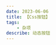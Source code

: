 ```yaml
---
date: 2023-06-06
title: 【Css按钮】
tags: 
	- 杂项
describe: 动态按钮
---
```


<style>
.button {
  background-color: black;
  color: white;
  padding: 10px 20px;
  border: 2px solid black;
  text-align: center;
  text-decoration: none;
  display: inline-block;
  font-size: 16px;
  position: relative;
  overflow: hidden;
}

@keyframes move {
  0% {
    left: 0;
    top: 0;
  }
  25% {
    left: 100%;
    top: 0;
  }
  50% {
    left: 100%;
    top: 100%;
  }
  75% {
    left: 0;
    top: 100%;
  }
  100% {
    left: 0;
    top: 0;
  }
}

.button:before {
  content: "";
  position: absolute;
  width: 20px;
  height: 2px;
  background: linear-gradient(to right, green, lightgreen);
  animation: move 4s linear infinite;
}

.button:hover:before {
  background: linear-gradient(to right, lightgreen, green);
}
</style>
